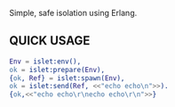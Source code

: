 Simple, safe isolation using Erlang.

QUICK USAGE
-----------

```erlang
Env = islet:env(),
ok = islet:prepare(Env),
{ok, Ref} = islet:spawn(Env),
ok = islet:send(Ref, <<"echo echo\n">>).
{ok,<<"echo echo\r\necho echo\r\n">>}
```
